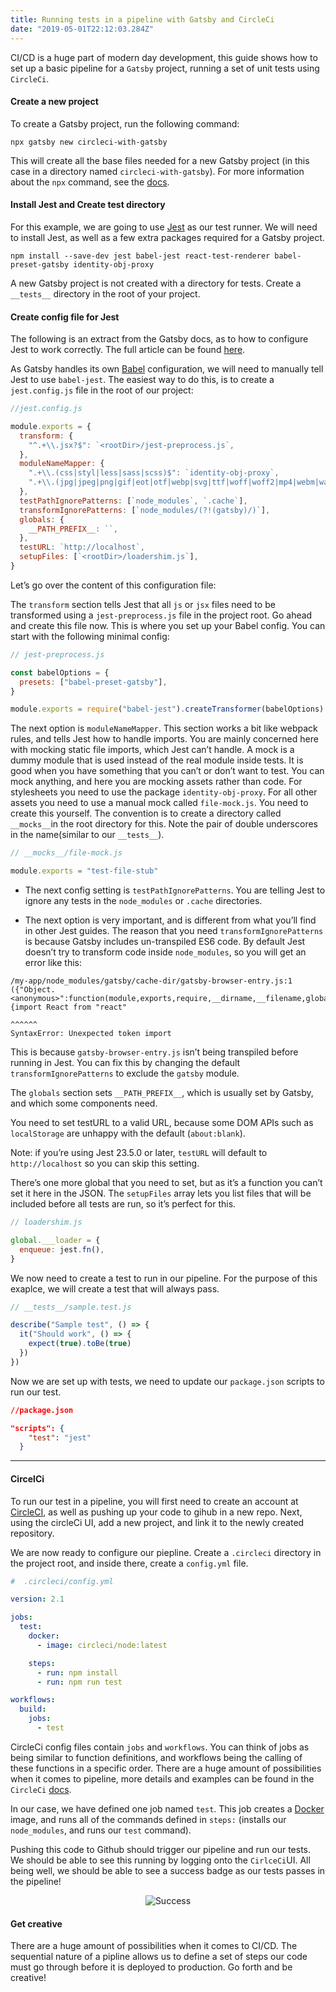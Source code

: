 ```yaml
---
title: Running tests in a pipeline with Gatsby and CircleCi
date: "2019-05-01T22:12:03.284Z"
---
```


CI/CD is a huge part of modern day development, this guide shows how to set up a basic pipeline for a `Gatsby` project, running a set of unit tests using `CircleCi`.

#### Create a new project

To create a Gatsby project, run the following command:

```shell
npx gatsby new circleci-with-gatsby
```

This will create all the base files needed for a new Gatsby project (in this case in a directory named `circleci-with-gatsby`). For more information about the `npx` command, see the [docs](https://blog.npmjs.org/post/162869356040/introducing-npx-an-npm-package-runner).

#### Install Jest and Create test directory

For this example, we are going to use [Jest](https://jestjs.io/docs/en/getting-started) as our test runner. We will need to install Jest, as well as a few extra packages required for a Gatsby project.

```shell
npm install --save-dev jest babel-jest react-test-renderer babel-preset-gatsby identity-obj-proxy
```

A new Gatsby project is not created with a directory for tests. Create a `__tests__` directory in the root of your project.

#### Create config file for Jest

The following is an extract from the Gatsby docs, as to how to configure Jest to work correctly. The full article can be found [here](https://www.gatsbyjs.org/docs/unit-testing/).

As Gatsby handles its own [Babel](https://babeljs.io/docs/en/) configuration, we will need to manually tell Jest to use `babel-jest`. The easiest way to do this, is to create a `jest.config.js` file in the root of our project:

```js
//jest.config.js

module.exports = {
  transform: {
    "^.+\\.jsx?$": `<rootDir>/jest-preprocess.js`,
  },
  moduleNameMapper: {
    ".+\\.(css|styl|less|sass|scss)$": `identity-obj-proxy`,
    ".+\\.(jpg|jpeg|png|gif|eot|otf|webp|svg|ttf|woff|woff2|mp4|webm|wav|mp3|m4a|aac|oga)$": `<rootDir>/__mocks__/file-mock.js`,
  },
  testPathIgnorePatterns: [`node_modules`, `.cache`],
  transformIgnorePatterns: [`node_modules/(?!(gatsby)/)`],
  globals: {
    __PATH_PREFIX__: ``,
  },
  testURL: `http://localhost`,
  setupFiles: [`<rootDir>/loadershim.js`],
}
```

Let’s go over the content of this configuration file:

The `transform` section tells Jest that all `js` or `jsx` files need to be transformed using a `jest-preprocess.js` file in the project root. Go ahead and create this file now. This is where you set up your Babel config. You can start with the following minimal config:

```javascript
// jest-preprocess.js

const babelOptions = {
  presets: ["babel-preset-gatsby"],
}

module.exports = require("babel-jest").createTransformer(babelOptions)
```

The next option is `moduleNameMapper`. This section works a bit like webpack rules, and tells Jest how to handle imports. You are mainly concerned here with mocking static file imports, which Jest can’t handle. A mock is a dummy module that is used instead of the real module inside tests. It is good when you have something that you can’t or don’t want to test. You can mock anything, and here you are mocking assets rather than code. For stylesheets you need to use the package `identity-obj-proxy`. For all other assets you need to use a manual mock called `file-mock.js`. You need to create this yourself. The convention is to create a directory called `__mocks__`in the root directory for this. Note the pair of double underscores in the name(similar to our `__tests__`).

```javascript
// __mocks__/file-mock.js

module.exports = "test-file-stub"
```

- The next config setting is `testPathIgnorePatterns`. You are telling Jest to ignore any tests in the `node_modules` or `.cache` directories.

- The next option is very important, and is different from what you’ll find in other Jest guides. The reason that you need `transformIgnorePatterns` is because Gatsby includes un-transpiled ES6 code. By default Jest doesn’t try to transform code inside `node_modules`, so you will get an error like this:

```text
/my-app/node_modules/gatsby/cache-dir/gatsby-browser-entry.js:1
({"Object.<anonymous>":function(module,exports,require,__dirname,__filename,global,jest){import React from "react"
                                                                                            ^^^^^^
SyntaxError: Unexpected token import
```

This is because `gatsby-browser-entry.js` isn’t being transpiled before running in Jest. You can fix this by changing the default `transformIgnorePatterns` to exclude the `gatsby` module.

The `globals` section sets `__PATH_PREFIX__`, which is usually set by Gatsby, and which some components need.

You need to set testURL to a valid URL, because some DOM APIs such as `localStorage` are unhappy with the default (`about:blank`).

Note: if you’re using Jest 23.5.0 or later, `testURL` will default to `http://localhost` so you can skip this setting.

There’s one more global that you need to set, but as it’s a function you can’t set it here in the JSON. The `setupFiles` array lets you list files that will be included before all tests are run, so it’s perfect for this.

```javascript
// loadershim.js

global.___loader = {
  enqueue: jest.fn(),
}
```

We now need to create a test to run in our pipeline. For the purpose of this exaplce, we will create a test that will always pass.

```javascript
// __tests__/sample.test.js

describe("Sample test", () => {
  it("Should work", () => {
    expect(true).toBe(true)
  })
})
```

Now we are set up with tests, we need to update our `package.json` scripts to run our test.

```json
//package.json

"scripts": {
    "test": "jest"
  }
```

---

#### CircelCi

To run our test in a pipeline, you will first need to create an account at [CircleCI](https://circleci.com), as well as pushing up your code to gihub in a new repo. Next, using the circleCi UI, add a new project, and link it to the newly created repository.

We are now ready to configure our piepline. Create a `.circleci` directory in the project root, and inside there, create a `config.yml` file.

```yml
#  .circleci/config.yml

version: 2.1

jobs:
  test:
    docker:
      - image: circleci/node:latest

    steps:
      - run: npm install
      - run: npm run test

workflows:
  build:
    jobs:
      - test
```

CircleCi config files contain `jobs` and `workflows`. You can think of jobs as being similar to function definitions, and workflows being the calling of these functions in a specific order. There are a huge amount of possibilities when it comes to pipeline, more details and examples can be found in the `CircleCi` [docs](https://circleci.com/docs/).

In our case, we have defined one job named `test`. This job creates a [Docker](https://docs.docker.com/) image, and runs all of the commands defined in `steps:` (installs our `node_modules`, and runs our `test` command).

Pushing this code to Github should trigger our pipeline and run our tests. We should be able to see this running by logging onto the `CirlceCi`UI. All being well, we should be able to see a success badge as our tests passes in the pipeline!

<p align="center">
<img src="https://media.giphy.com/media/nXxOjZrbnbRxS/giphy.gif" alt="Success" />
</p>

#### Get creative

There are a huge amount of possibilities when it comes to CI/CD. The sequential nature of a pipline allows us to define a set of steps our code must go through before it is deployed to production. Go forth and be creative!
